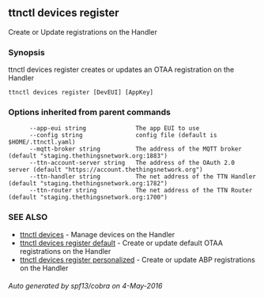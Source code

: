 ## ttnctl devices register

Create or Update registrations on the Handler

### Synopsis


ttnctl devices register creates or updates an OTAA registration on
the Handler

```
ttnctl devices register [DevEUI] [AppKey]
```

### Options inherited from parent commands

```
      --app-eui string              The app EUI to use
      --config string               config file (default is $HOME/.ttnctl.yaml)
      --mqtt-broker string          The address of the MQTT broker (default "staging.thethingsnetwork.org:1883")
      --ttn-account-server string   The address of the OAuth 2.0 server (default "https://account.thethingsnetwork.org")
      --ttn-handler string          The net address of the TTN Handler (default "staging.thethingsnetwork.org:1782")
      --ttn-router string           The net address of the TTN Router (default "staging.thethingsnetwork.org:1700")
```

### SEE ALSO
* [ttnctl devices](ttnctl_devices)	 - Manage devices on the Handler
* [ttnctl devices register default](ttnctl_devices_register_default)	 - Create or update default OTAA registrations on the Handler
* [ttnctl devices register personalized](ttnctl_devices_register_personalized)	 - Create or update ABP registrations on the Handler

###### Auto generated by spf13/cobra on 4-May-2016
